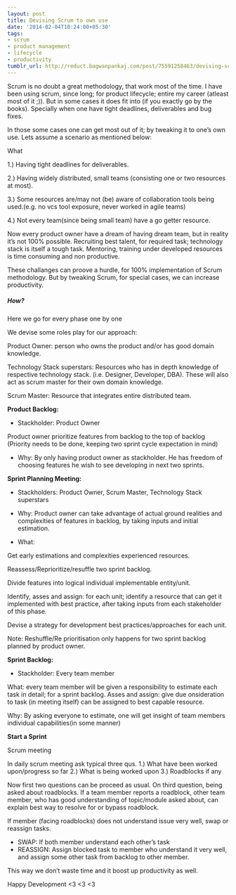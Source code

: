 ```yaml
---
layout: post
title: Devising Scrum to own use
date: '2014-02-04T10:24:00+05:30'
tags:
- scrum
- product management
- lifecycle
- productivity
tumblr_url: http://reduct.bagwanpankaj.com/post/75591258463/devising-scrum-to-own-use
---
```

Scrum is no doubt a great methodology, that work most of the time. I have been using scrum, since long; for product lifecycle; entire my career (atleast most of it ;)). But in some cases it does fit into (if you exactly go by the books). Specially when one have tight deadlines, deliverables and bug fixes.

In those some cases one can get most out of it; by tweaking it to one’s own use. Lets assume a scenario as mentioned below:

What

1.) Having tight deadlines for deliverables.

2.) Having widely distributed, small teams (consisting one or two resources at most).

3.) Some resources are/may not (be) aware of collaboration tools being used.(e.g. no vcs tool exposure, never worked in agile teams)

4.) Not every team(since being small team) have a go getter resource.

Now every product owner have a dream of having dream team, but in reality it’s not 100% possible. Recruiting best talent, for required task; technology stack is itself a tough task. Mentoring, training under developed resources is time consuming and non productive.

These challanges can proove a hurdle, for 100% implementation of Scrum methodology. But by tweaking Scrum, for special cases, we can increase productivity.

##### How?

Here we go for every phase one by one

We devise some roles play for our approach:

Product Owner: person who owns the product and/or has good domain knowledge.

Technology Stack superstars: Resources who has in depth knowledge of respective technology stack. (i.e. Designer, Developer, DBA). These will also act as scrum master for their own domain knowledge.

Scrum Master: Resource that integrates entire distributed team.

**Product Backlog:**

* Stackholder: Product Owner

Product owner prioritize features from backlog to the top of backlog (Priority needs to be done, keeping two sprint cycle expectation in mind)

* Why: By only having product owner as stackholder. He has freedom of choosing features he wish to see developing in next two sprints.

**Sprint Planning Meeting:**

* Stackholders: Product Owner, Scrum Master, Technology Stack superstars

* Why: Product owner can take advantage of actual ground realities and complexities of features in backlog, by taking inputs and initial estimation.

* What:

Get early estimations and complexities experienced resources.

Reassess/Reprioritize/resuffle two sprint backlog.

Divide features into logical individual implementable entity/unit.

Identify, asses and assign: for each unit; identify a resource that can get it implemented with best practice, after taking inputs from each stakeholder of this phase.

Devise a strategy for development best practices/approaches for each unit.

Note: Reshuffle/Re prioritisation only happens for two sprint backlog planned 
by product owner.

**Sprint Backlog:**

* Stackholder: Every team member

What: every team member will be given a responsibility to estimate each task in detail; for a sprint backlog. 
Asses and assign: give due onsideration to task (in meeting itself) can be assigned to best capable resource.

Why: By asking everyone to estimate, one will get insight of team members individual capabilities(in some manner)

**Start a Sprint**

Scrum meeting

In daily scrum meeting ask typical three qus.
1.) What have been worked upon/progress so far
2.) What is being worked upon
3.) Roadblocks if any

Now first two questions can be proceed as usual. On third question, being asked about roadblocks. If a team member reports a roadblock, other team member, who has good understanding of topic/module asked about, can explain best way to resolve for or bypass roadblock.

If member (facing roadblocks) does not understand issue very well, swap or reassign tasks.

* SWAP: If both member understand each other’s task
* REASSIGN: Assign blocked task to member who understand it very well, and assign some other task from backlog to other member.

This way we don’t waste time and it boost up productivity as well.

Happy Development <3 <3 <3
